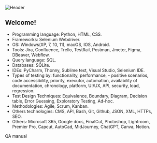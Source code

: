 ![Header](https://github.com/AveNair/AveNair/blob/main/assets/header.png)

## Welcome!

- Programming language: Python, HTML, CSS.
- Frameworks: Selenium Webdriver.
- OS: Windows(XP, 7, 10, 11), macOS, IOS, Android.
- Tools: Jira, Confluence, Trello, TestRail, Postman, Jmeter, Figma, DBeaver, Webflow.
- Query language: SQL.
- Databases: SQLite.
- IDEs: PyCharm, Thonny, Sublime text, Visual Studio, Selenium IDE.
- Types of testing by: functionality, performance, - positive scenarios, code accessibility, priority, executor, automation, availability of documentation, chronology, platform, UI/UX, API, security, load, regression.
- Test Design Techniques: Equivalence, Boundary, Diagram, Decision table, Error Guessing, Exploratory Testing, Ad-hoc.
- Methodologies: Agile, Scrum, Kanban.
- Others technologies: CMS, API, Bash, Git, Github, JSON, XML, HTTPs, SEO.
- Others: Microsoft 365, Google docs, FinalCut, Photoshop, Lightroom, Premier Pro, Capcut, AutoCad, MidJourney, ChatGPT, Canva, Notion.

QA manual 